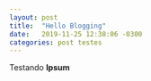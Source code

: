 ```yaml
---
layout: post
title:  "Hello Blogging"
date:   2019-11-25 12:38:06 -0300
categories: post testes
---
```


Testando **Ipsum**

